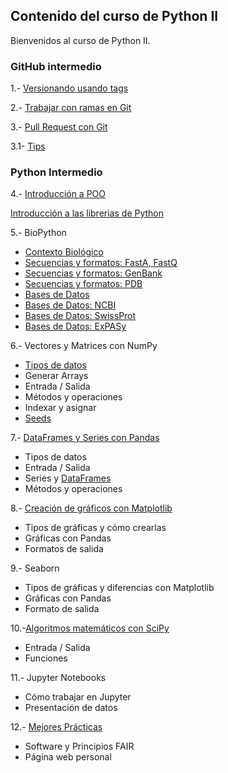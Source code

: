 
## Contenido del curso de Python II

Bienvenidos al curso de Python II. 

### GitHub intermedio

1.- [Versionando usando tags](git/git-tags/1-Etiquetas.html)

2.- [Trabajar con ramas en Git](git/git-branches/2-Ramas.html)

3.- [Pull Request con Git](git/git-pull-request/3-PullRequest.html)
 
  3.1- [Tips](git/git-pull-request/3.1-TipsWorkflow.html)


### Python Intermedio

4.-	[Introducción a POO](python/clase1/Clase_1.html)

[Introducción a las librerias de Python](python/clase1/PythonII_L1_v1.0.html)
    
5.- BioPython
  - [Contexto Biológico](python/clase2/Contexto_biologico.html)
  - [Secuencias y formatos: FastA, FastQ](python/clase2/Clase_2_pt1_v2.0.html)
  - [Secuencias y formatos: GenBank](python/clase2/Clase_2_pt2_v2.0.html)
  - [Secuencias y formatos: PDB](python/clase3/Clase_3_pt1.html)
  - [Bases de Datos](python/clase3/Clase_3_pt2_v1.0.html)
  - [Bases de Datos: NCBI](python/clase3/Clase_3_pt3_v3.0.html)
  - [Bases de Datos: SwissProt](python/leccion4/Clase_4_pt1_v1.0.html)
  - [Bases de Datos: ExPASy](python/leccion4/Clase_4_pt_2_v1.html)

6.- Vectores y Matrices con NumPy
  - [Tipos de datos](python/leccion5/Clase_5_pt_1_v1.html)
  - Generar Arrays
  - Entrada / Salida
  - Métodos y operaciones
  - Indexar y asignar
  - [Seeds](python/leccion5/Clase_5_pt2_v2.0.html)

7.-	[DataFrames y Series con Pandas](python/leccion6/Clase_6_pt_2_v1.html)
  - Tipos de datos
  - Entrada / Salida
  - Series y [DataFrames](python/leccion7/Clase_7_pt_1_v1.html)
  - Métodos y operaciones
  

8.- [Creación de gráficos con Matplotlib](python/leccion8/Clase_8_pt1_v2.0.html)
  - Tipos de gráficas y cómo crearlas
  - Gráficas con Pandas
  - Formatos de salida


9.- Seaborn
  - Tipos de gráficas y diferencias con Matplotlib
  - Gráficas con Pandas
  - Formato de salida

10.-[Algoritmos matemáticos con SciPy](python/leccion8/Clase_8_pt_2_v1.html)
  - Entrada / Salida
  - Funciones 

11.- Jupyter Notebooks
  - Cómo trabajar en Jupyter
  - Presentación de datos

12.- [Mejores Prácticas](git/git-fair-webpage/4-FAIR-SitioPersonal.html)
  -	Software y Principios FAIR
  -	Página web personal
